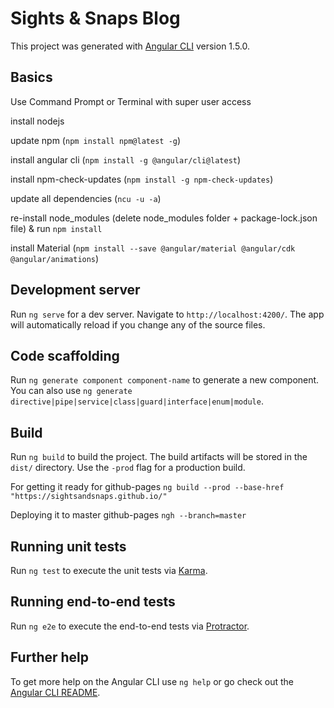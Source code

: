 # Sights &amp; Snaps Blog
This project was generated with [Angular CLI](https://github.com/angular/angular-cli) version 1.5.0.

## Basics
Use Command Prompt or Terminal with super user access

install nodejs

update npm (`npm install npm@latest -g`)

install angular cli (`npm install -g @angular/cli@latest`)

install npm-check-updates (`npm install -g npm-check-updates`)

update all dependencies (`ncu -u -a`)

re-install node_modules (delete node_modules folder + package-lock.json file) & run `npm install`

install Material (`npm install --save @angular/material @angular/cdk @angular/animations`)


## Development server

Run `ng serve` for a dev server. Navigate to `http://localhost:4200/`. The app will automatically reload if you change any of the source files.

## Code scaffolding

Run `ng generate component component-name` to generate a new component. You can also use `ng generate directive|pipe|service|class|guard|interface|enum|module`.

## Build

Run `ng build` to build the project. The build artifacts will be stored in the `dist/` directory. Use the `-prod` flag for a production build.

For getting it ready for github-pages `ng build --prod --base-href "https://sightsandsnaps.github.io/"`

Deploying it to master github-pages `ngh --branch=master`

## Running unit tests

Run `ng test` to execute the unit tests via [Karma](https://karma-runner.github.io).

## Running end-to-end tests

Run `ng e2e` to execute the end-to-end tests via [Protractor](http://www.protractortest.org/).

## Further help

To get more help on the Angular CLI use `ng help` or go check out the [Angular CLI README](https://github.com/angular/angular-cli/blob/master/README.md).
